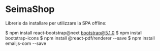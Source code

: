 # SeimaShop
Librerie da installare per utilizzare la SPA offline:

$ npm install react-bootstrap@next bootstrap@5.1.0
$ npm install bootstrap-icons
$ npm install @react-pdf/renderer --save
$ npm install emailjs-com --save
